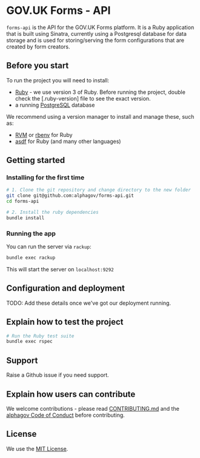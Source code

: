 # GOV.UK Forms - API

`forms-api` is the API for the GOV.UK Forms platform. It is a Ruby application that is built using Sinatra, currently using a Postgresql database for data storage and is used for storing/serving the form configurations that are created by form creators.

## Before you start

To run the project you will need to install:

- [Ruby](https://www.ruby-lang.org/en/) - we use version 3 of Ruby. Before running the project, double check the [.ruby-version] file to see the exact version.
- a running [PostgreSQL](https://www.postgresql.org/) database

We recommend using a version manager to install and manage these, such as:

- [RVM](https://rvm.io/) or [rbenv](https://github.com/rbenv/rbenv) for Ruby
- [asdf](https://github.com/asdf-vm/asdf) for Ruby (and many other languages)

## Getting started

### Installing for the first time

```bash
# 1. Clone the git repository and change directory to the new folder
git clone git@github.com:alphagov/forms-api.git
cd forms-api

# 2. Install the ruby dependencies
bundle install
```

### Running the app

You can run the server via `rackup`:

```bash
bundle exec rackup
```

This will start the server on `localhost:9292`

## Configuration and deployment

TODO: Add these details once we've got our deployment running.

## Explain how to test the project

```bash
# Run the Ruby test suite
bundle exec rspec
```

## Support

Raise a Github issue if you need support.

## Explain how users can contribute

We welcome contributions - please read [CONTRIBUTING.md](CONTRIBUTING.md) and the [alphagov Code of Conduct](https://github.com/alphagov/.github/blob/main/CODE_OF_CONDUCT.md) before contributing.

## License

We use the [MIT License](https://opensource.org/licenses/MIT).
